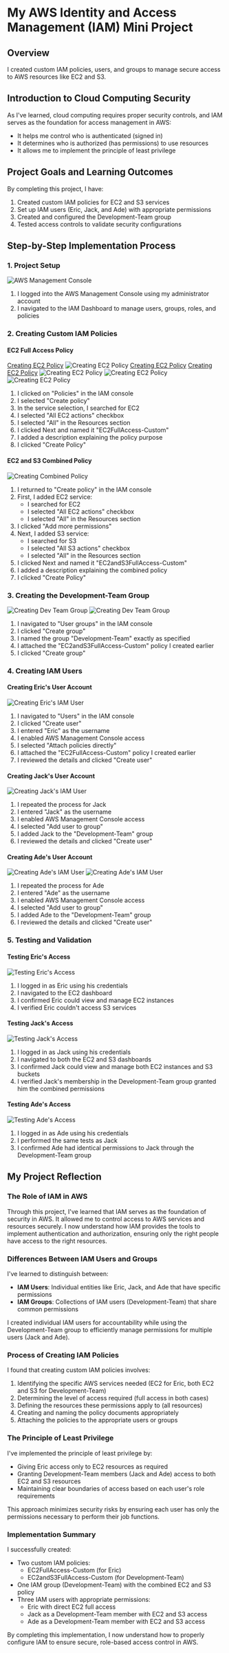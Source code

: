 
# My AWS Identity and Access Management (IAM) Mini Project

## Overview
I created custom IAM policies, users, and groups to manage secure access to AWS resources like EC2 and S3.

## Introduction to Cloud Computing Security

As I've learned, cloud computing requires proper security controls, and IAM serves as the foundation for access management in AWS:
- It helps me control who is authenticated (signed in)
- It determines who is authorized (has permissions) to use resources
- It allows me to implement the principle of least privilege

## Project Goals and Learning Outcomes
By completing this project, I have:
1. Created custom IAM policies for EC2 and S3 services
2. Set up IAM users (Eric, Jack, and Ade) with appropriate permissions
3. Created and configured the Development-Team group
4. Tested access controls to validate security configurations

## Step-by-Step Implementation Process

### 1. Project Setup
![AWS Management Console](img/welcome.png)
1. I logged into the AWS Management Console using my administrator account
2. I navigated to the IAM Dashboard to manage users, groups, roles, and policies

### 2. Creating Custom IAM Policies

#### EC2 Full Access Policy
[Creating EC2 Policy](img/create-policy.png)
![Creating EC2 Policy](img/create-policy-1.png)
[Creating EC2 Policy](img/create-policy-2.png)
[Creating EC2 Policy](img/create-policy-3.png)
![Creating EC2 Policy](img/create-policy-4.png)
![Creating EC2 Policy](img/create-policy-5.png)
![Creating EC2 Policy](img/create-policy-6.png)

1. I clicked on "Policies" in the IAM console
2. I selected "Create policy"
3. In the service selection, I searched for EC2
4. I selected "All EC2 actions" checkbox
5. I selected "All" in the Resources section
6. I clicked Next and named it "EC2FullAccess-Custom"
7. I added a description explaining the policy purpose
8. I clicked "Create Policy"

#### EC2 and S3 Combined Policy
![Creating Combined Policy](img/ec2nds3%20combined.png)
1. I returned to "Create policy" in the IAM console
2. First, I added EC2 service:
   - I searched for EC2
   - I selected "All EC2 actions" checkbox
   - I selected "All" in the Resources section
3. I clicked "Add more permissions"
4. Next, I added S3 service:
   - I searched for S3
   - I selected "All S3 actions" checkbox
   - I selected "All" in the Resources section
5. I clicked Next and named it "EC2andS3FullAccess-Custom"
6. I added a description explaining the combined policy
7. I clicked "Create Policy"

### 3. Creating the Development-Team Group
![Creating Dev Team Group](img/creategroup.png)
![Creating Dev Team Group](img/cr2.png)
1. I navigated to "User groups" in the IAM console
2. I clicked "Create group"
3. I named the group "Development-Team" exactly as specified
4. I attached the "EC2andS3FullAccess-Custom" policy I created earlier
5. I clicked "Create group"

### 4. Creating IAM Users

#### Creating Eric's User Account
![Creating Eric's IAM User](img/eric.png)
1. I navigated to "Users" in the IAM console
2. I clicked "Create user"
3. I entered "Eric" as the username
4. I enabled AWS Management Console access
5. I selected "Attach policies directly"
6. I attached the "EC2FullAccess-Custom" policy I created earlier
7. I reviewed the details and clicked "Create user"

#### Creating Jack's User Account
![Creating Jack's IAM User](img/jack.png)
1. I repeated the process for Jack
2. I entered "Jack" as the username
3. I enabled AWS Management Console access
4. I selected "Add user to group"
5. I added Jack to the "Development-Team" group
6. I reviewed the details and clicked "Create user"

#### Creating Ade's User Account
![Creating Ade's IAM User](img/iam-create-user.png)
![Creating Ade's IAM User](img/iam-create-user2.png)
1. I repeated the process for Ade
2. I entered "Ade" as the username
3. I enabled AWS Management Console access
4. I selected "Add user to group"
5. I added Ade to the "Development-Team" group
6. I reviewed the details and clicked "Create user"

### 5. Testing and Validation

#### Testing Eric's Access
![Testing Eric's Access](img/ericTest.png)
1. I logged in as Eric using his credentials
2. I navigated to the EC2 dashboard
3. I confirmed Eric could view and manage EC2 instances
4. I verified Eric couldn't access S3 services

#### Testing Jack's Access
![Testing Jack's Access](img/ericTest.png)
1. I logged in as Jack using his credentials
2. I navigated to both the EC2 and S3 dashboards
3. I confirmed Jack could view and manage both EC2 instances and S3 buckets
4. I verified Jack's membership in the Development-Team group granted him the combined permissions

#### Testing Ade's Access
![Testing Ade's Access](img/ericTest.png)
1. I logged in as Ade using his credentials
2. I performed the same tests as Jack
3. I confirmed Ade had identical permissions to Jack through the Development-Team group

## My Project Reflection

### The Role of IAM in AWS
Through this project, I've learned that IAM serves as the foundation of security in AWS. It allowed me to control access to AWS services and resources securely. I now understand how IAM provides the tools to implement authentication and authorization, ensuring only the right people have access to the right resources.

### Differences Between IAM Users and Groups
I've learned to distinguish between:
- **IAM Users**: Individual entities like Eric, Jack, and Ade that have specific permissions
- **IAM Groups**: Collections of IAM users (Development-Team) that share common permissions

I created individual IAM users for accountability while using the Development-Team group to efficiently manage permissions for multiple users (Jack and Ade).

### Process of Creating IAM Policies
I found that creating custom IAM policies involves:
1. Identifying the specific AWS services needed (EC2 for Eric, both EC2 and S3 for Development-Team)
2. Determining the level of access required (full access in both cases)
3. Defining the resources these permissions apply to (all resources)
4. Creating and naming the policy documents appropriately
5. Attaching the policies to the appropriate users or groups

### The Principle of Least Privilege
I've implemented the principle of least privilege by:
- Giving Eric access only to EC2 resources as required
- Granting Development-Team members (Jack and Ade) access to both EC2 and S3 resources
- Maintaining clear boundaries of access based on each user's role requirements

This approach minimizes security risks by ensuring each user has only the permissions necessary to perform their job functions.

### Implementation Summary
I successfully created:
- Two custom IAM policies:
  - EC2FullAccess-Custom (for Eric)
  - EC2andS3FullAccess-Custom (for Development-Team)
- One IAM group (Development-Team) with the combined EC2 and S3 policy
- Three IAM users with appropriate permissions:
  - Eric with direct EC2 full access
  - Jack as a Development-Team member with EC2 and S3 access
  - Ade as a Development-Team member with EC2 and S3 access

By completing this implementation, I now understand how to properly configure IAM to ensure secure, role-based access control in AWS.